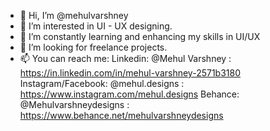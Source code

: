 - 👋 Hi, I’m @mehulvarshney
- 👀 I’m interested in UI - UX designing.
- 🌱 I’m constantly learning and enhancing my skills in UI/UX
- 💞️ I’m looking for freelance projects.
- 📫 You can reach me:
Linkedin: @Mehul Varshney : https://in.linkedin.com/in/mehul-varshney-2571b3180
Instagram/Facebook: @mehul.designs : https://www.instagram.com/mehul.designs
Behance: @Mehulvarshneydesigns : https://www.behance.net/mehulvarshneydesigns

<!---
mehulvarshney/mehulvarshney is a ✨ special ✨ repository because its `README.md` (this file) appears on your GitHub profile.
You can click the Preview link to take a look at your changes.
--->
